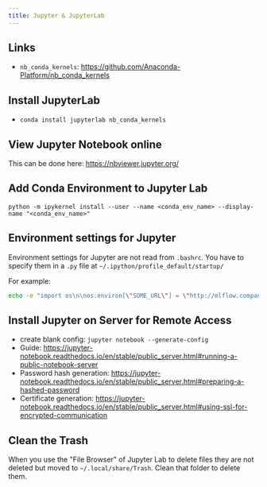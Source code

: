 ```yaml
---
title: Jupyter & JupyterLab
---
```


## Links
- `nb_conda_kernels`: <https://github.com/Anaconda-Platform/nb_conda_kernels>

## Install JupyterLab
- `conda install jupyterlab nb_conda_kernels`

## View Jupyter Notebook online
This can be done here: <https://nbviewer.jupyter.org/>

## Add Conda Environment to Jupyter Lab
`python -m ipykernel install --user --name <conda_env_name>
--display-name "<conda_env_name>"`

## Environment settings for Jupyter
Environment settings for Jupyter are not read from `.bashrc`. You have to
specify them in a `.py` file at `~/.ipython/profile_default/startup/`

For example:
```bash
echo -e "import os\n\nos.environ[\"SOME_URL\"] = \"http://mlflow.company.tld:5000\"" > ~/.ipython/profile_default/startup/set_env.py
```
## Install Jupyter on Server for Remote Access
- create blank config: `jupyter notebook --generate-config`
- Guide: https://jupyter-notebook.readthedocs.io/en/stable/public_server.html#running-a-public-notebook-server
- Password hash generation: https://jupyter-notebook.readthedocs.io/en/stable/public_server.html#preparing-a-hashed-password
- Certificate generation: https://jupyter-notebook.readthedocs.io/en/stable/public_server.html#using-ssl-for-encrypted-communication

## Clean the Trash
When you use the "File Browser" of Jupyter Lab to delete files they are not deleted but moved to `~/.local/share/Trash`. Clean that folder to delete them.
